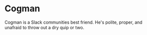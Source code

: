 # Cogman
Cogman is a Slack communities best friend. He's polite, proper, and unafraid to throw out a dry quip or two.

